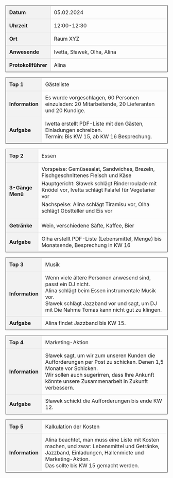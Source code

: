 
<html lang="de">
<head>
  <meta charset="UTF-8">
  <meta name="viewport" content="width=device-width, initial-scale=1.0">
  <title>Protokoll</title>
  <style>
    table {
      border-collapse: collapse;
      width: 100%;
    }
    th, td {
      border: 1px solid #dddddd;
      text-align: left;
      padding: 10px;
    }
    th {
      background-color: #f2f2f2;
    }
    ul {
      padding: 0;
      margin: 0;
      list-style-type: none;
    }
    li {
      margin-bottom: 5px;
    }
    .intro th,
    .top-heading th {
      width: 20%;
    }
  </style>
</head>
<body>

<!-- Allgemeine Informationen -->
<table class="intro" border="1">
  <tr>
    <th>Datum</th>
    <td>05.02.2024</td>
  </tr>
  <tr>
    <th>Uhrzeit</th>
    <td>12:00-12:30</td>
  </tr>
  <tr>
    <th>Ort</th>
    <td>Raum XYZ</td>
  </tr>
  <tr>
    <th>Anwesende</th>
    <td>Ivetta, Sławek, Olha, Alina</td>
  </tr>
  <tr>
    <th>Protokollführer</th>
    <td>Alina</td>
  </tr>
</table>

<!-- TOP I -->
<table class="top-heading" border="1">
  <tr>
    <th>Top 1</th>
    <td>Gästeliste</td>
  </tr>
  <tr>
    <th>Information</th>
    <td>Es wurde vorgeschlagen, 60 Personen einzuladen: 20 Mitarbeitende, 20 Lieferanten und 20 Kundige.</td>
  </tr>
  <tr>
    <th>Aufgabe</th>
    <td>Iwetta erstellt PDF-Liste mit den Gästen, Einladungen schreiben.<br>Termin: Bis KW 15, ab KW 16 Besprechung.</td>
  </tr>
</table>

<!-- TOP II -->
<table class="top-heading" border="1">
  <tr>
    <th>Top 2</th>
    <td>Essen</td>
  </tr>
  <tr>
    <th>3-Gänge Menü</th>
    <td>
      <ul>
        <li>Vorspeise: Gemüsesalat, Sandwiches, Brezeln, Fischgeschnittenes Fleisch und Käse</li>
        <li>Hauptgericht: Sławek schlägt Rinderroulade mit Knödel vor, Ivetta schlägt Falafel für Vegetarier vor</li>
        <li>Nachspeise: Alina schlägt Tiramisu vor, Olha schlägt Obstteller und Eis vor</li>
      </ul>
    </td>
  </tr>
  <tr>
    <th>Getränke</th>
    <td>Wein, verschiedene Säfte, Kaffee, Bier</td>
  </tr>
  <tr>
    <th>Aufgabe</th>
    <td>Olha erstellt PDF-Liste (Lebensmittel, Menge) bis Monatsende, Besprechung in KW 16</td>
  </tr>
</table>

<!-- TOP III -->
<table class="top-heading" border="1">
  <tr>
    <th>Top 3</th>
    <td>Musik</td>
  </tr>
  <tr>
    <th>Information</th>
    <td>Wenn viele ältere Personen anwesend sind, passt ein DJ nicht.<br>
      Alina schlägt beim Essen instrumentale Musik vor.<br>
      Sławek schlägt Jazzband vor und sagt, um DJ mit Die Nahme Tomas kann nicht gut zu klingen.</td>
  </tr>
  <tr>
    <th>Aufgabe</th>
    <td>Alina findet Jazzband bis KW 15.</td>
  </tr>
</table>

<!-- TOP IV -->
<table class="top-heading" border="1">
  <tr>
    <th>Top 4</th>
    <td>Marketing-Aktion</td>
  </tr>
  <tr>
    <th>Information</th>
    <td>Sławek sagt, um wir zum unseren Kunden die Aufforderungen per Post zu schicken. Denen 1,5 Monate vor Schicken.<br>
      Wir sollen auch sugerirren, dass Ihre Ankunft könnte unsere Zusammenarbeit in Zukunft verbessern.</td>
  </tr>
  <tr>
    <th>Aufgabe</th>
    <td>Sławek schickt die Aufforderungen bis ende KW 12.</td>
  </tr>
</table>

<!-- TOP V -->
<table class="top-heading" border="1">
  <tr>
    <th>Top 5</th>
    <td>Kalkulation der Kosten</td>
  </tr>
  <tr>
    <th>Information</th>
    <td>Alina beachtet, man muss eine Liste mit Kosten machen, und zwar: Lebensmittel und Getränke, Jazzband, Einladungen, Hallenmiete und Marketing-Aktion.<br>
      Das sollte bis KW 15 gemacht werden.</td>
  </tr>
</table>

</body>
</html>
